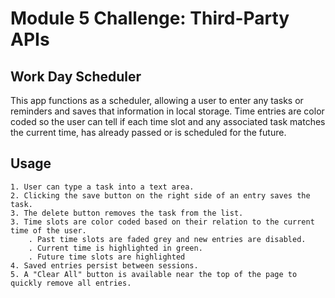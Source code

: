 # Module 5 Challenge: Third-Party APIs

## Work Day Scheduler

This app functions as a scheduler, allowing a user to enter any tasks or reminders and saves that information in local storage. Time entries are color coded so the user can tell if each time slot and any associated task matches the current time, has already passed or is scheduled for the future.

## Usage
``````````
1. User can type a task into a text area.
2. Clicking the save button on the right side of an entry saves the task.
3. The delete button removes the task from the list.
3. Time slots are color coded based on their relation to the current time of the user.
    . Past time slots are faded grey and new entries are disabled.
    . Current time is highlighted in green.
    . Future time slots are highlighted
4. Saved entries persist between sessions. 
5. A "Clear All" button is available near the top of the page to quickly remove all entries.